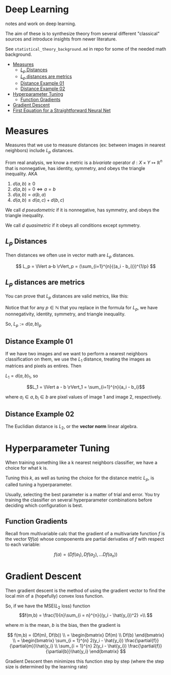 # Deep Learning
notes and work on deep learning. 

The aim of these is to synthesize theory from several different "classical" sources and introduce insights from newer literature. 

See `statistical_theory_background.md` in repo for some of the needed math background. 



- [Measures](#measures)
  - [$L_p$ Distances](#l_p-distances)
  - [$L_p$ distances are metrics](#l_p-distances-are-metrics)
  - [Distance Example 01](#distance-example-01)
  - [Distance Example 02](#distance-example-02)
- [Hyperparameter Tuning](#hyperparameter-tuning)
  - [Function Gradients](#function-gradients)
- [Gradient Descent](#gradient-descent)
- [First Equation for a Straightforward Neural Net](#first-equation-for-a-straightforward-neural-net)


# Measures 

Measures that we use to measure distances (ex: between images in nearest neighbors) include $L_p$ distances. 

From real analysis, we know a metric is a *bivariate* operator $d: X \times Y \mapsto \mathbb{R}^n$ that is nonnegative, has identity, symmetry, and obeys the triangle inequality. AKA

1. $d(a,b) \geq 0$
2. $d(a,b) = 0 \iff a = b$
3. $d(a,b) = a(b,a)$
4. $d(a,b) \leq d(a,c) + d(b,c)$

We call $d$ *pseudometric* if it is nonnegative, has symmetry, and obeys the triangle inequality. 

We call $d$ *quasimetric* if it obeys all conditions except symmetry. 


## $L_p$ Distances 

Then distances we often use in vector math are $L_p$ distances. 

$$
L_p = \lVert a-b \rVert_p = (\sum_{i=1}^{n}{(a_i - b_i)})^{1/p}
$$

## $L_p$ distances are metrics

You can prove that $L_p$ distances are valid metrics, like this: 

Notice that for any $p \in \mathbb{N}$ that you replace in the formula for $L_p$, we have nonnegativity, identity, symmetry, and triangle inequality. 

So, $L_p := d(a,b)_p$

## Distance Example 01 

If we have two images and we want to perform a nearest neighbors classification on them, we use the $L_1$ distance, treating the images as matrices and pixels as entires. Then 

$L_1 = d(a,b)_{1}$, so 

$$L_1 = \lVert a - b \rVert_1 =  \sum_{i=1}^{n}{a_i - b_i}$$


where $a_i \in a, b_i \in b$ are pixel values of image 1 and image 2, respectively. 

## Distance Example 02 

The Euclidian distance is $L_2$, or the **vector norm** linear algebra.

# Hyperparameter Tuning

When training something like a k nearest neighbors classifier, we have a choice for what k is. 

Tuning this $k$, as well as tuning the choice for the distance metric $L_p$, is called tuning a hyperparameter. 

Usually, selecting the best parameter is a matter of trial and error. You try training the classifier on several hyperparameter combinations before deciding which configuration is best. 

## Function Gradients 

Recall from multivariable calc that the gradient of a multivariate function $f$ is the vector $\nabla f(a)$ whose compoenents are partial derivaties of $f$ with respect to each variable: 

$$
f(a) = (Df(a_1), Df(a_2), \dots Df(a_n))
$$

# Gradient Descent

Then gradient descent is the method of using the gradient vector to find the local min of a (hopefully) convex loss function. 

So, if we have the MSE($L_2$ loss) function $$f(m,b) = \frac{1}{n}\sum_{i = n}^{n}{(y_i - \hat{y_i})^2} =\\ $$ 

where $m$ is the mean, $b$ is the bias, then the gradient is

$$
f(m,b) = (Df(m), Df(b)) 
\\ = \begin{bmatrix}
  Df(m) \\
  Df(b)
\end{bmatrix} 
\\ = \begin{bmatrix}
\sum_{i = 1}^{n} 2(y_i -  \hat{y_i}) \frac{\partial{f}}{\partial{m}}\hat{y_i} \\
\sum_{i = 1}^{n} 2(y_i -  \hat{y_i}) \frac{\partial{f}}{\partial{b}}\hat{y_i}
\end{bmatrix}
$$

Gradient Descent then minimizes this function step by step (where the step size is determined by the learning rate)















